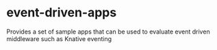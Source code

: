 # event-driven-apps
Provides a set of sample apps that can be used to evaluate event driven middleware such as Knative eventing

